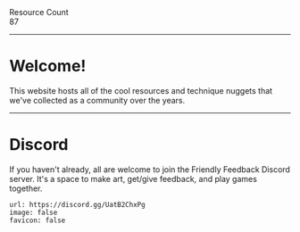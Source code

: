 <div markdown="1" class="ff_badge">
<div markdown="1" class="ff_badge_title">Resource Count</div>
<div markdown="1" class="ff_badge_value">87</div>
</div>

___

# Welcome!

This website hosts all of the cool resources and technique nuggets that we've collected as a community over the years. 

---
# Discord
If you haven't already, all are welcome to join the Friendly Feedback Discord server. It's a space to make art, get/give feedback, and play games together.

```embed
url: https://discord.gg/UatB2ChxPg
image: false
favicon: false
```